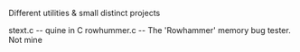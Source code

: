 Different utilities &amp; small distinct projects 

stext.c -- quine in C
rowhummer.c -- The 'Rowhammer' memory bug tester. Not mine